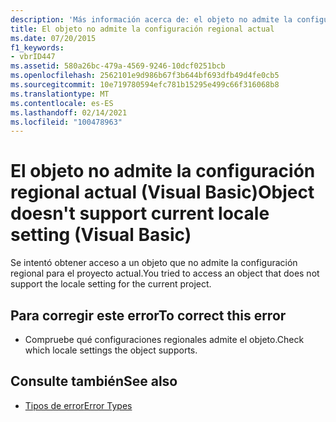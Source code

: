 ```yaml
---
description: 'Más información acerca de: el objeto no admite la configuración regional actual (Visual Basic)'
title: El objeto no admite la configuración regional actual
ms.date: 07/20/2015
f1_keywords:
- vbrID447
ms.assetid: 580a26bc-479a-4569-9246-10dcf0251bcb
ms.openlocfilehash: 2562101e9d986b67f3b644bf693dfb49d4fe0cb5
ms.sourcegitcommit: 10e719780594efc781b15295e499c66f316068b8
ms.translationtype: MT
ms.contentlocale: es-ES
ms.lasthandoff: 02/14/2021
ms.locfileid: "100478963"
---
```

# <a name="object-doesnt-support-current-locale-setting-visual-basic"></a><span data-ttu-id="74270-103">El objeto no admite la configuración regional actual (Visual Basic)</span><span class="sxs-lookup"><span data-stu-id="74270-103">Object doesn't support current locale setting (Visual Basic)</span></span>

<span data-ttu-id="74270-104">Se intentó obtener acceso a un objeto que no admite la configuración regional para el proyecto actual.</span><span class="sxs-lookup"><span data-stu-id="74270-104">You tried to access an object that does not support the locale setting for the current project.</span></span>  
  
## <a name="to-correct-this-error"></a><span data-ttu-id="74270-105">Para corregir este error</span><span class="sxs-lookup"><span data-stu-id="74270-105">To correct this error</span></span>  
  
- <span data-ttu-id="74270-106">Compruebe qué configuraciones regionales admite el objeto.</span><span class="sxs-lookup"><span data-stu-id="74270-106">Check which locale settings the object supports.</span></span>  
  
## <a name="see-also"></a><span data-ttu-id="74270-107">Consulte también</span><span class="sxs-lookup"><span data-stu-id="74270-107">See also</span></span>

- [<span data-ttu-id="74270-108">Tipos de error</span><span class="sxs-lookup"><span data-stu-id="74270-108">Error Types</span></span>](../programming-guide/language-features/error-types.md)

